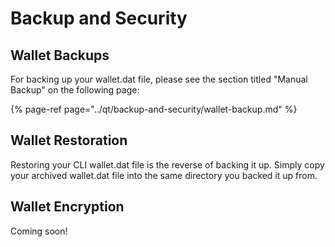 # Backup and Security

## Wallet Backups

For backing up your wallet.dat file, please see the section titled "Manual Backup" on the following page:

{% page-ref page="../qt/backup-and-security/wallet-backup.md" %}

## Wallet Restoration

Restoring your CLI wallet.dat file is the reverse of backing it up. Simply copy your archived wallet.dat file into the same directory you backed it up from.

## Wallet Encryption

Coming soon!


